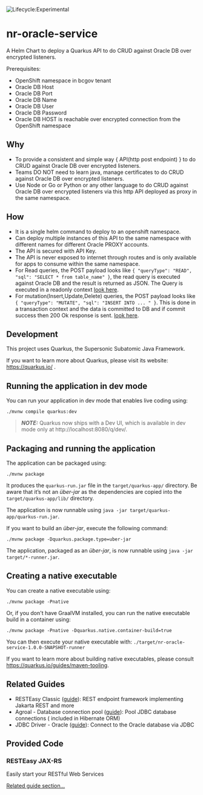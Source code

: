![Lifecycle:Experimental](https://img.shields.io/badge/Lifecycle-Experimental-339999)

# nr-oracle-service

A Helm Chart to deploy a Quarkus API to do CRUD against Oracle DB over encrypted listeners.

Prerequisites:

- OpenShift namespace in bcgov tenant
- Oracle DB Host
- Oracle DB Port
- Oracle DB Name
- Oracle DB User
- Oracle DB Password
- Oracle DB HOST is reachable over encrypted connection from the OpenShift namespace

## Why

- To provide a consistent and simple way { API(http post endpoint) } to do CRUD against Oracle DB over encrypted listeners.
- Teams DO NOT need to learn java, manage certificates to do CRUD against Oracle DB over encrypted listeners.
- Use Node or Go or Python or any other language to do CRUD against Oracle DB over encrypted listeners via this http
  API deployed as proxy in the same namespace.

## How

- It is a single helm command to deploy to an openshift namespace.
- Can deploy multiple instances of this API to the same namespace with different names for different Oracle PROXY
  accounts.
- The API is secured with API Key.
- The API is never exposed to internet through routes and is only available for apps to consume within the same
  namespace.
- For Read queries, the POST payload looks like `{
  "queryType": "READ",
  "sql": "SELECT * from table_name"
  }`, the read query is executed against Oracle DB and the result is returned as JSON. The Query is executed in a
  readonly context [look here](./src/main/java/ca/bc/gov/nrs/api/service/QueryExecutorService.java#L37).
- For mutation(Insert,Update,Delete) queries, the POST payload looks like `{
  "queryType": "MUTATE",
  "sql": "INSERT INTO ... "
  }`. This is done in a transaction context and the data is committed to DB and if commit success then 200 Ok response
  is sent. [look here](./src/main/java/ca/bc/gov/nrs/api/service/QueryExecutorService.java#L67).

## Development

This project uses Quarkus, the Supersonic Subatomic Java Framework.

If you want to learn more about Quarkus, please visit its website: https://quarkus.io/ .

## Running the application in dev mode

You can run your application in dev mode that enables live coding using:

```shell script
./mvnw compile quarkus:dev
```

> **_NOTE:_**  Quarkus now ships with a Dev UI, which is available in dev mode only at http://localhost:8080/q/dev/.

## Packaging and running the application

The application can be packaged using:

```shell script
./mvnw package
```

It produces the `quarkus-run.jar` file in the `target/quarkus-app/` directory.
Be aware that it’s not an _über-jar_ as the dependencies are copied into the `target/quarkus-app/lib/` directory.

The application is now runnable using `java -jar target/quarkus-app/quarkus-run.jar`.

If you want to build an _über-jar_, execute the following command:

```shell script
./mvnw package -Dquarkus.package.type=uber-jar
```

The application, packaged as an _über-jar_, is now runnable using `java -jar target/*-runner.jar`.

## Creating a native executable

You can create a native executable using:

```shell script
./mvnw package -Pnative
```

Or, if you don't have GraalVM installed, you can run the native executable build in a container using:

```shell script
./mvnw package -Pnative -Dquarkus.native.container-build=true
```

You can then execute your native executable with: `./target/nr-oracle-service-1.0.0-SNAPSHOT-runner`

If you want to learn more about building native executables, please consult https://quarkus.io/guides/maven-tooling.

## Related Guides

- RESTEasy Classic ([guide](https://quarkus.io/guides/resteasy)): REST endpoint framework implementing Jakarta REST and
  more
- Agroal - Database connection pool ([guide](https://quarkus.io/guides/datasource)): Pool JDBC database connections (
  included in Hibernate ORM)
- JDBC Driver - Oracle ([guide](https://quarkus.io/guides/datasource)): Connect to the Oracle database via JDBC

## Provided Code

### RESTEasy JAX-RS

Easily start your RESTful Web Services

[Related guide section...](https://quarkus.io/guides/getting-started#the-jax-rs-resources)
